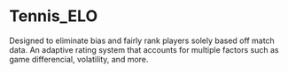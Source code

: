 # Tennis_ELO
Designed to eliminate bias and fairly rank players solely based off match data. An adaptive rating system that accounts for multiple factors 
such as game differencial, volatility, and more. 
